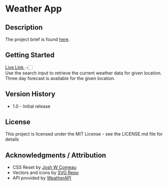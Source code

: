# Weather App

## Description

The project brief is found <a href="https://www.theodinproject.com/lessons/node-path-javascript-weather-app">here</a>.

## Getting Started

<a href="https://jlyon12.github.io/weather-app/" target="_blank"> Live Link </a> 👈🏻
<br/>
Use the search input to retrieve the current weather data for given location.
Three day forecast is available for the given location.

## Version History

- 1.0 - Initial release

## License

This project is licensed under the MIT License - see the LICENSE.md file for details

## Acknowledgments / Attribution

- CSS Reset by <a href="https://www.joshwcomeau.com/css/custom-css-reset/#our-finished-product-11" target="_blank" >Josh W Comeau</a>
- Vectors and icons by <a href="https://www.svgrepo.com" target="_blank">SVG Repo</a>
- API provided by <a href="https://www.weatherapi.com" target="_blank">WeatherAPI</a>
